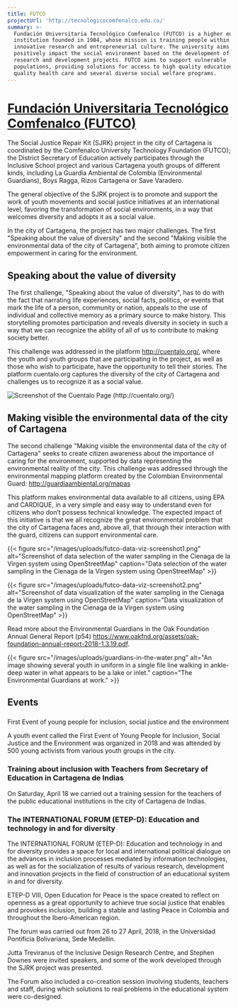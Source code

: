```yaml
---
title: FUTCO
projectUrl: 'http://tecnologicocomfenalco.edu.co/'
summary: >-
  Fundación Universitaria Tecnológico Comfenalco (FUTCO) is a higher educational
  institution founded in 1984, whose mission is training people within an
  innovative research and entrepreneurial culture. The university aims to
  positively impact the social environment based on the development of applied
  research and development projects. FUTCO aims to support vulnerable
  populations, providing solutions for access to high quality education, high
  quality health care and several diverse social welfare programs.
---
```

# [Fundaci&oacute;n Universitaria Tecnol&oacute;gico Comfenalco (FUTCO)](http://tecnologicocomfenalco.edu.co/)

The Social Justice Repair Kit (SJRK) project in the city of Cartagena is coordinated by the Comfenalco University Technology Foundation (FUTCO); the District Secretary of Education actively participates through the Inclusive School project and various Cartagena youth groups of different kinds, including La Guardia Ambiental de Colombia (Environmental Guardians), Boys Ragga, Rizos Cartagena or Save Varadero.

The general objective of the SJRK project is to promote and support the work of youth movements and social justice initiatives at an international level, favoring the transformation of social environments, in a way that welcomes diversity and adopts it as a social value.

 In the city of Cartagena, the project has two major challenges. The first "Speaking about the value of diversity" and the second "Making visible the environmental data of the city of Cartagena", both aiming to promote citizen empowerment in caring for the environment.

## Speaking about the value of diversity

The first challenge, "Speaking about the value of diversity", has to do with the fact that narrating life experiences, social facts, politics, or events that mark the life of a person, community or nation, appeals to the use of individual and collective memory as a primary source to make history. This storytelling promotes participation and reveals diversity in society in such a way that we can recognize the ability of all of us to contribute to making society better.

This challenge was addressed in the platform http://cuentalo.org/, where the youth and youth groups that are participating in the project, as well as those who wish to participate, have the opportunity to tell their stories. The platform cuentalo.org captures the diversity of the city of Cartagena and challenges us to recognize it as a social value.

![Screenshot  of the Cuentalo Page (http://cuentalo.org/)](/images/uploads/futco-cuentalo-search-bar.png "Cuentalo page")

## Making visible the environmental data of the city of Cartagena

The second challenge "Making visible the environmental data of the city of Cartagena" seeks to create citizen awareness about the importance of caring for the environment, supported by data representing the environmental reality of the city. This challenge was addressed through the environmental mapping platform created by the Colombian Environmental Guard: http://guardiaambiental.org/mapas

This platform makes environmental data available to all citizens, using EPA and CARDIQUE, in a very simple and easy way to understand even for citizens who don’t possess technical knowledge. The expected impact of this initiative is that we all recognize the great environmental problem that the city of Cartagena faces and, above all, that through their interaction with the guard, citizens can support environmental care.

{{< figure src="/images/uploads/futco-data-viz-screenshot1.png" alt="Screenshot of data selection of the water sampling in the Cienaga de la Virgen system using OpenStreetMap" caption="Data selection of the water sampling in the Cienaga de la Virgen system using OpenStreetMap" >}}

{{< figure src="/images/uploads/futco-data-viz-screenshot2.png" alt="Screenshot of data visualization of the water sampling in the Cienaga de la Virgen system using OpenStreetMap" caption="Data visualization of the water sampling in the Cienaga de la Virgen system using OpenStreetMap" >}}

Read more about the Environmental Guardians in the Oak Foundation Annual General Report (p54) https://www.oakfnd.org/assets/oak-foundation-annual-report-2018-1.3.19.pdf.

{{< figure src="/images/uploads/guardians-in-the-water.png" alt="An image showing several youth in uniform in a single file line walking in ankle-deep water in what appears to be a lake or inlet." caption="The Environmental Guardians at work." >}}

## Events

### First Event of young people for inclusion, social justice and the environment

A youth event called the First Event of Young People for Inclusion, Social Justice and the Environment was organized in 2018 and was attended by 500 young activists from various youth groups in the city.

### Training about inclusion with Teachers from Secretary of Education in Cartagena de Indias

On Saturday, April 18 we carried out a training session for the teachers of the public educational institutions in the city of Cartagena de Indias.

### The INTERNATIONAL FORUM (ETEP-D): Education and technology in and for diversity 

The INTERNATIONAL FORUM (ETEP-D): Education and technology in and for diversity provides a space for local and international political dialogue on the advances in inclusion processes mediated by information technologies, as well as for the socialization of results of various research, development and innovation projects in the field of construction of an educational system in and for diversity.

ETEP-D VIII, Open Education for Peace is the space created to reflect on openness as a great opportunity to achieve true social justice that enables and provokes inclusion, building a stable and lasting Peace in Colombia and throughout the Ibero-American region.

The forum was carried out from 26 to 27 April, 2018, in the Universidad Pontificia Bolivariana, Sede Medellín. Jutta Treviranus of the Inclusive Design Research Centre, and Stephen Downes were invited speakers, and some of the work developed through the SJRK project was presented.

The Forum also included a co-creation session involving students, teachers and staff, during which solutions to real problems in the educational system were co-designed.
